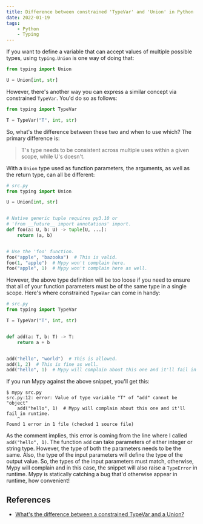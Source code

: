 ```yaml
---
title: Difference between constrained 'TypeVar' and 'Union' in Python
date: 2022-01-19
tags:
    - Python
    - Typing
---
```


If you want to define a variable that can accept values of multiple possible types,
using `typing.Union` is one way of doing that:

```python
from typing import Union

U = Union[int, str]
```

However, there's another way you can express a similar concept via constrained
`TypeVar`. You'd do so as follows:

```python
from typing import TypeVar

T = TypeVar("T", int, str)
```

So, what's the difference between these two and when to use which? The primary
difference is:

> T's type needs to be consistent across multiple uses within a given scope, while U's
> doesn't.

With a `Union` type used as function parameters, the arguments, as well as the return
type, can all be different:

```python
# src.py
from typing import Union

U = Union[int, str]


# Native generic tuple requires py3.10 or
# 'from __future__ import annotations' import.
def foo(a: U, b: U) -> tuple[U, ...]:
    return (a, b)


# Use the 'foo' function.
foo("apple", "bazooka")  # This is valid.
foo(1, "apple")  # Mypy won't complain here.
foo("apple", 1)  # Mypy won't complain here as well.
```

However, the above type definition will be too loose if you need to ensure that all of
your function parameters must be of the same type in a single scope. Here's where
constrained `TypeVar` can come in handy:

```python
# src.py
from typing import TypeVar

T = TypeVar("T", int, str)


def add(a: T, b: T) -> T:
    return a + b


add("hello", "world")  # This is allowed.
add(1, 2)  # This is fine as well.
add("hello", 1)  # Mypy will complain about this one and it'll fail in runtime.
```

If you run Mypy against the above snippet, you'll get this:

```
$ mypy src.py
src.py:12: error: Value of type variable "T" of "add" cannot be "object"
    add("hello", 1)  # Mypy will complain about this one and it'll fail in runtime.
    ^
Found 1 error in 1 file (checked 1 source file)
```

As the comment implies, this error is coming from the line where I called
`add("hello", 1)`. The function `add` can take parameters of either integer or string
type. However, the type of both the parameters needs to be the same. Also, the type of
the input parameters will define the type of the output value. So, the types of the
input parameters must match, otherwise, Mypy will complain and in this case, the snippet
will also raise a `TypeError` in runtime. Mypy is statically catching a bug that'd
otherwise appear in runtime, how convenient!

## References

* [What's the difference between a constrained TypeVar and a Union?](https://stackoverflow.com/questions/58903906/whats-the-difference-between-a-constrained-typevar-and-a-union)
